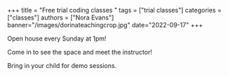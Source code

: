 +++
title = "Free trial coding classes "
tags = ["trial classes"]
categories = ["classes"]
authors = ["Nora Evans"]
banner="/images/dorinateachingcrop.jpg"
date="2022-09-17"
+++

Open house every Sunday at 1pm! 

Come in to see the space and meet the instructor!

Bring in your child for demo sessions.


</div>
</div>




